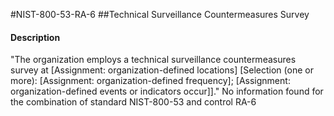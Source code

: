 #NIST-800-53-RA-6
##Technical Surveillance Countermeasures Survey
#### Description
"The organization employs a technical surveillance countermeasures survey at [Assignment: organization-defined locations] [Selection (one or more): [Assignment: organization-defined frequency]; [Assignment: organization-defined events or indicators occur]]."
No information found for the combination of standard NIST-800-53 and control RA-6
